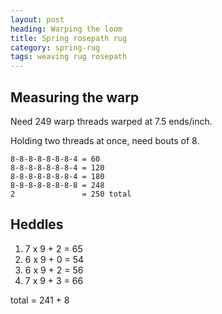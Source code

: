 ```yaml
---
layout: post
heading: Warping the loom
title: Spring rosepath rug
category: spring-rug
tags: weaving rug rosepath
---
```


## Measuring the warp

Need 249 warp threads warped at 7.5 ends/inch.

Holding two threads at once, need bouts of 8.


```
8-8-8-8-8-8-8-4 = 60
8-8-8-8-8-8-8-4 = 120
8-8-8-8-8-8-8-4 = 180
8-8-8-8-8-8-8-8 = 248
2               = 250 total
```

## Heddles

1. 7 x 9 + 2 = 65
2. 6 x 9 + 0 = 54
3. 6 x 9 + 2 = 56
4. 7 x 9 + 3 = 66

total = 241 + 8